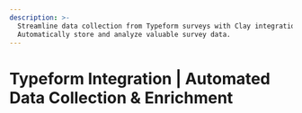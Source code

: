 ```yaml
---
description: >-
  Streamline data collection from Typeform surveys with Clay integration.
  Automatically store and analyze valuable survey data.
---
```


# Typeform Integration | Automated Data Collection & Enrichment

